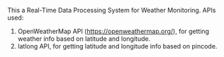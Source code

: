 This a Real-Time Data Processing System for Weather Monitoring.
APIs used:
1. OpenWeatherMap API (https://openweathermap.org/), for getting weather info based on latitude and longitude.
2. latlong API, for getting latitude and longitude info based on pincode.
